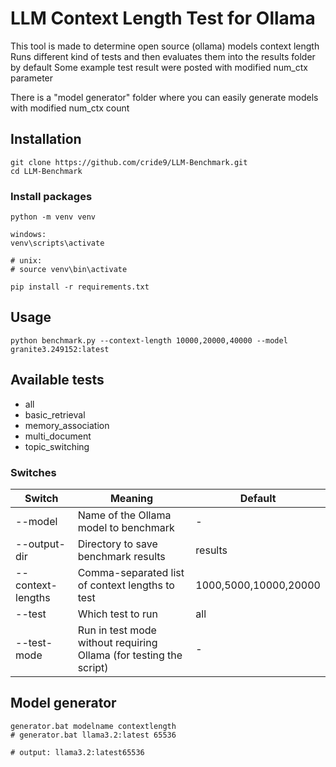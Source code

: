 # LLM Context Length Test for Ollama
This tool is made to determine open source (ollama) models context length
Runs different kind of tests and then evaluates them into the results folder by default
Some example test result were posted with modified num_ctx parameter

There is a "model generator" folder where you can easily generate models with modified num_ctx count

## Installation
```
git clone https://github.com/cride9/LLM-Benchmark.git
cd LLM-Benchmark
```

### Install packages
```
python -m venv venv

windows:
venv\scripts\activate

# unix:
# source venv\bin\activate

pip install -r requirements.txt
```

## Usage
```
python benchmark.py --context-length 10000,20000,40000 --model granite3.249152:latest
```

## Available tests
- all
- basic_retrieval
- memory_association
- multi_document
- topic_switching

### Switches
| Switch   | Meaning | Default |
| -------- | ------- | ------- |
| --model  | Name of the Ollama model to benchmark    | - |
| --output-dir | Directory to save benchmark results     | results |
| --context-lengths    | Comma-separated list of context lengths to test    | 1000,5000,10000,20000 |
| --test    | Which test to run    | all |
| --test-mode    | Run in test mode without requiring Ollama (for testing the script)    | - |

## Model generator
```
generator.bat modelname contextlength
# generator.bat llama3.2:latest 65536

# output: llama3.2:latest65536
```
